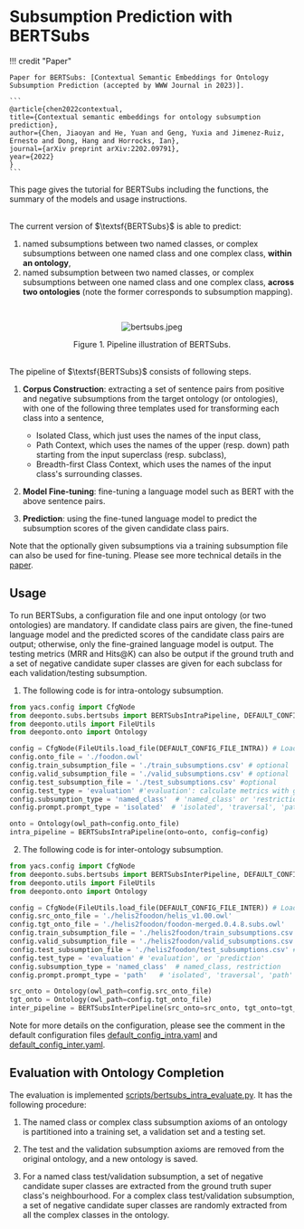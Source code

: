 # Subsumption Prediction with BERTSubs

!!! credit "Paper"

    Paper for BERTSubs: [Contextual Semantic Embeddings for Ontology Subsumption Prediction (accepted by WWW Journal in 2023)].

    ```
    @article{chen2022contextual,
    title={Contextual semantic embeddings for ontology subsumption prediction},
    author={Chen, Jiaoyan and He, Yuan and Geng, Yuxia and Jimenez-Ruiz, Ernesto and Dong, Hang and Horrocks, Ian},
    journal={arXiv preprint arXiv:2202.09791},
    year={2022}
    }
    ```


This page gives the tutorial for $\textsf{BERTSubs}$ including the functions, the summary of the models and usage instructions.

<br>
The current version of $\textsf{BERTSubs}$ is able to predict:

1. named subsumptions between two named classes, or complex subsumptions between one named class and one complex class, **within an ontology**,
2. named subsumption between two named classes, or complex subsumptions between one named class and one complex class, **across two ontologies** (note the former corresponds to subsumption mapping). 
<br>

<p align="center">
    <img alt="bertsubs.jpeg" src="../images/bertsubs.jpeg">
    <p align="center">Figure 1. Pipeline illustration of BERTSubs.</p>
</p>

<br>
The pipeline of $\textsf{BERTSubs}$ consists of following steps.

1. **Corpus Construction**: extracting a set of sentence pairs from positive and negative subsumptions from the target ontology (or ontologies), with one of the following three templates used for transforming each class into a sentence,

    - Isolated Class, which just uses the names of the input class,
    - Path Context, which uses the names of the upper (resp. down) path starting from the input superclass (resp. subclass),
    - Breadth-first Class Context, which uses the names of the input class's surrounding classes.
   
3. **Model Fine-tuning**: fine-tuning a language model such as BERT with the above sentence pairs.
4. **Prediction**: using the fine-tuned language model to predict the subsumption scores of the given candidate class pairs.

Note that the optionally given subsumptions via a training subsumption file can also be used for fine-tuning. 
Please see more technical details in the [paper](https://arxiv.org/abs/2202.09791).


## Usage

To run $\textsf{BERTSubs}$, a configuration file and one input ontology (or two ontologies) are mandatory.
If candidate class pairs are given, the fine-tuned language model and the predicted scores of the candidate class pairs are output;
otherwise, only the fine-grained language model is output.
The testing metrics (MRR and Hits@K) can also be output if the ground truth and a set of negative candidate super classes are given for each subclass for each validation/testing subsumption. 

1. The following code is for intra-ontology subsumption.
```python
from yacs.config import CfgNode
from deeponto.subs.bertsubs import BERTSubsIntraPipeline, DEFAULT_CONFIG_FILE_INTRA
from deeponto.utils import FileUtils
from deeponto.onto import Ontology

config = CfgNode(FileUtils.load_file(DEFAULT_CONFIG_FILE_INTRA)) # Load default configuration file
config.onto_file = './foodon.owl'
config.train_subsumption_file = './train_subsumptions.csv' # optional
config.valid_subsumption_file = './valid_subsumptions.csv' # optional
config.test_subsumption_file = './test_subsumptions.csv' #optional
config.test_type = 'evaluation' #'evaluation': calculate metrics with ground truths given in the test_subsumption_file; 'prediction': predict scores for candidate subsumptions given in test_submission_file
config.subsumption_type = 'named_class'  # 'named_class' or 'restriction' (corresponding to complex class)
config.prompt.prompt_type = 'isolated'  # 'isolated', 'traversal', 'path' (three templates)

onto = Ontology(owl_path=config.onto_file)
intra_pipeline = BERTSubsIntraPipeline(onto=onto, config=config)
```

2. The following code is for inter-ontology subsumption.
```python
from yacs.config import CfgNode
from deeponto.subs.bertsubs import BERTSubsInterPipeline, DEFAULT_CONFIG_FILE_INTER
from deeponto.utils import FileUtils
from deeponto.onto import Ontology

config = CfgNode(FileUtils.load_file(DEFAULT_CONFIG_FILE_INTER)) # Load default configuration file
config.src_onto_file = './helis2foodon/helis_v1.00.owl'
config.tgt_onto_file = './helis2foodon/foodon-merged.0.4.8.subs.owl'
config.train_subsumption_file = './helis2foodon/train_subsumptions.csv' # optional
config.valid_subsumption_file = './helis2foodon/valid_subsumptions.csv' # optional
config.test_subsumption_file = './helis2foodon/test_subsumptions.csv' # optional
config.test_type = 'evaluation' # 'evaluation', or 'prediction'
config.subsumption_type = 'named_class'  # named_class, restriction
config.prompt.prompt_type = 'path'   # 'isolated', 'traversal', 'path' (three templates)

src_onto = Ontology(owl_path=config.src_onto_file)
tgt_onto = Ontology(owl_path=config.tgt_onto_file)
inter_pipeline = BERTSubsInterPipeline(src_onto=src_onto, tgt_onto=tgt_onto, config=config)
```

Note for more details on the configuration, please see the comment in the default configuration files 
[default_config_intra.yaml](https://github.com/KRR-Oxford/DeepOnto/blob/main/src/deeponto/subs/bertsubs/default_config_intra.yaml)
and [default_config_inter.yaml](https://github.com/KRR-Oxford/DeepOnto/blob/main/src/deeponto/subs/bertsubs/pipeline_inter.py).

## Evaluation with Ontology Completion

The evaluation is implemented [scripts/bertsubs_intra_evaluate.py](https://github.com/KRR-Oxford/DeepOnto/blob/main/scripts/bertsubs_intra_evaluate.py).
It has the following procedure:

1. The named class or complex class subsumption axioms of an ontology is partitioned into a training set, a validation set and a testing set.

2. The test and the validation subsumption axioms are removed from the original ontology, and a new ontology is saved.

3. For a named class test/validation subsumption, a set of negative candidate super classes are extracted from the ground truth super class's neighbourhood.
For a complex class test/validation subsumption, a set of negative candidate super classes are randomly extracted from all the complex classes in the ontology.